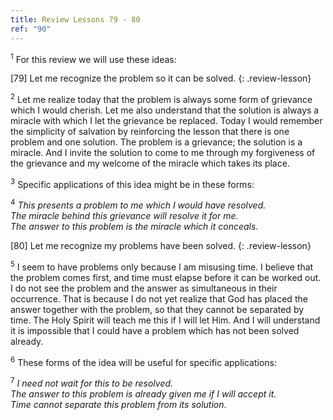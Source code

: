 ```yaml
---
title: Review Lessons 79 - 80
ref: "90"
---
```


<sup>1</sup> For this review we will use these ideas:

\[79\] Let me recognize the problem so it can be solved.
{: .review-lesson}

<sup>2</sup> Let me realize today that the problem is always some form
of grievance which I would cherish. Let me also understand that the
solution is always a miracle with which I let the grievance be replaced.
Today I would remember the simplicity of salvation by reinforcing the
lesson that there is one problem and one solution. The problem is a
grievance; the solution is a miracle. And I invite the solution to come
to me through my forgiveness of the grievance and my welcome of the
miracle which takes its place.

<sup>3</sup> Specific applications of this idea might be in these forms:

<sup>4</sup> *This presents a problem to me which I would have
resolved.<br/> The miracle behind this grievance will resolve it for
me.<br/> The answer to this problem is the miracle which it conceals*.

\[80\] Let me recognize my problems have been solved.
{: .review-lesson}

<sup>5</sup> I seem to have problems only because I am misusing time. I
believe that the problem comes first, and time must elapse before it can
be worked out. I do not see the problem and the answer as simultaneous
in their occurrence. That is because I do not yet realize that God has
placed the answer together with the problem, so that they cannot be
separated by time. The Holy Spirit will teach me this if I will let Him.
And I will understand it is impossible that I could have a problem which
has not been solved already.

<sup>6</sup> These forms of the idea will be useful for specific
applications:

<sup>7</sup> *I need not wait for this to be resolved.<br/> The answer
to this problem is already given me if I will accept it.<br/> Time
cannot separate this problem from its solution*.

